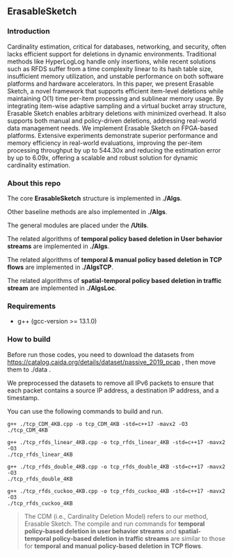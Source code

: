 ## ErasableSketch

### Introduction

Cardinality estimation, critical for databases, networking, and security, often lacks efficient support for deletions in dynamic environments. Traditional methods like HyperLogLog handle only insertions, while recent solutions such as RFDS suffer from a time complexity linear to its hash table size, insufficient memory utilization, and unstable performance on both software platforms and hardware accelerators. In this paper, we present Erasable Sketch, a novel framework that supports efficient item-level deletions while maintaining O(1) time per-item processing and sublinear memory usage. By integrating item-wise adaptive sampling and a virtual bucket array structure, Erasable Sketch enables arbitrary deletions with minimized overhead. It also supports both manual and policy-driven deletions, addressing real-world data management needs. We implement Erasable Sketch on FPGA-based platforms. Extensive experiments demonstrate superior performance and memory efficiency in real-world evaluations, improving the per-item processing throughput by up to 544.30x and reducing the estimation error by up to 6.09x, offering a scalable and robust solution for dynamic cardinality estimation.

### About this repo

The core **ErasableSketch** structure is implemented in **./Algs**.

Other baseline methods are also implemented in **./Algs**.

The general modules are placed under the **/Utils**.

The related algorithms of **temporal policy based deletion in User behavior streams** are implemented in **./Algs**.

The related algorithms of **temporal & manual policy based deletion in TCP flows** are implemented in **./AlgsTCP**.

The related algorithms of **spatial-temporal policy based deletion in traffic stream** are implemented in **./AlgsLoc**.

### Requirements

- g++ (gcc-version >= 13.1.0)

### How to build

Before run those codes, you need to download the datasets from https://catalog.caida.org/details/dataset/passive_2019_pcap , then move them to ./data .

We preprocessed the datasets to remove all IPv6 packets to ensure that each packet contains a source IP address, a destination IP address, and a timestamp.

You can use the following commands to build and run.

```
g++ ./tcp_CDM_4KB.cpp -o tcp_CDM_4KB -std=c++17 -mavx2 -O3
./tcp_CDM_4KB
```
```
g++ ./tcp_rfds_linear_4KB.cpp -o tcp_rfds_linear_4KB -std=c++17 -mavx2 -O3
./tcp_rfds_linear_4KB
```
```
g++ ./tcp_rfds_double_4KB.cpp -o tcp_rfds_double_4KB -std=c++17 -mavx2 -O3
./tcp_rfds_double_4KB
```
```
g++ ./tcp_rfds_cuckoo_4KB.cpp -o tcp_rfds_cuckoo_4KB -std=c++17 -mavx2 -O3
./tcp_rfds_cuckoo_4KB
```
> The CDM (i.e., Cardinality Deletion Model) refers to our method, Erasable Sketch.
> The compile and run commands for **temporal policy-based deletion in user behavior streams** and **spatial-temporal policy-based deletion in traffic streams** are similar to those for **temporal and manual policy-based deletion in TCP flows**.
